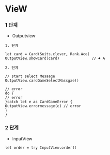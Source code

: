 # VieW

### 1 단계

-  Outputview 

```
1. 단계

let card = Card(Suits.clover, Rank.Ace)
OutputView.showCard(card)               // ♠ A

2. 단계 

// start select Mesaage
OutputView.cardGameSelectMassgae()  

// error 
do {
// error
}catch let e as CardGameError {
OutputView.errormessage(e) // error
}
}

```

### 2 단계

- InputView

```
let order = try InputView.order()
```
